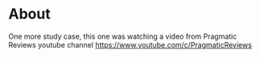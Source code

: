 # About

One more study case, this one was watching a video from Pragmatic Reviews youtube channel https://www.youtube.com/c/PragmaticReviews
